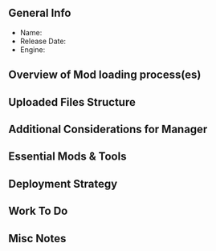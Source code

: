 ## General Info

- Name: 
- Release Date:
- Engine: 

## Overview of Mod loading process(es)

## Uploaded Files Structure

## Additional Considerations for Manager

## Essential Mods & Tools

## Deployment Strategy

## Work To Do

## Misc Notes
